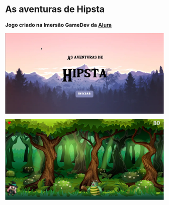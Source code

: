 # As aventuras de Hipsta

### Jogo criado na Imersão GameDev da [Alura](https://alura.com.br)

!["Tela Inicial"](tela-inicial.webp)

!["Tela Jogo"](tela-jogo.webp)
